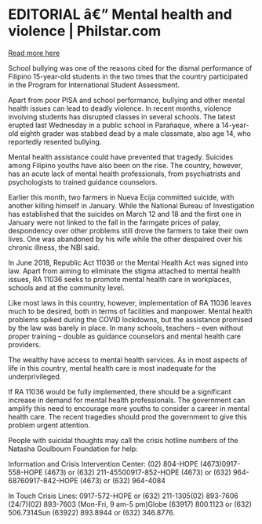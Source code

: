 # EDITORIAL â€” Mental health and violence | Philstar.com

[Read more here](https://www.philstar.com/opinion/2025/03/29/2431846/editorial-mental-health-and-violence)

School bullying was one of the reasons cited for the dismal performance of Filipino 15-year-old students in the two times that the country participated in the Program for International Student Assessment.

Apart from poor PISA and school performance, bullying and other mental health issues can lead to deadly violence. In recent months, violence involving students has disrupted classes in several schools. The latest erupted last Wednesday in a public school in Parañaque, where a 14-year-old eighth grader was stabbed dead by a male classmate, also age 14, who reportedly resented bullying.

Mental health assistance could have prevented that tragedy. Suicides among Filipino youths have also been on the rise. The country, however, has an acute lack of mental health professionals, from psychiatrists and psychologists to trained guidance counselors.

Earlier this month, two farmers in Nueva Ecija committed suicide, with another killing himself in January. While the National Bureau of Investigation has established that the suicides on March 12 and 18 and the first one in January were not linked to the fall in the farmgate prices of palay, despondency over other problems still drove the farmers to take their own lives. One was abandoned by his wife while the other despaired over his chronic illness, the NBI said.

In June 2018, Republic Act 11036 or the Mental Health Act was signed into law. Apart from aiming to eliminate the stigma attached to mental health issues, RA 11036 seeks to promote mental health care in workplaces, schools and at the community level.

Like most laws in this country, however, implementation of RA 11036 leaves much to be desired, both in terms of facilities and manpower. Mental health problems spiked during the COVID lockdowns, but the assistance promised by the law was barely in place. In many schools, teachers – even without proper training – double as guidance counselors and mental health care providers.

The wealthy have access to mental health services. As in most aspects of life in this country, mental health care is most inadequate for the underprivileged.

If RA 11036 would be fully implemented, there should be a significant increase in demand for mental health professionals. The government can amplify this need to encourage more youths to consider a career in mental health care. The recent tragedies should prod the government to give this problem urgent attention.

People with suicidal thoughts may call the crisis hotline numbers of the Natasha Goulbourn Foundation for help:

Information and Crisis Intervention Center: (02) 804-HOPE (4673)0917-558-HOPE (4673) or (632) 211-45500917-852-HOPE (4673) or (632) 964-68760917-842-HOPE (4673) or (632) 964-4084

In Touch Crisis Lines: 0917-572-HOPE or (632) 211-1305(02) 893-7606 (24/7)(02) 893-7603 (Mon-Fri, 9 am-5 pm)Globe (63917) 800.1123 or (632) 506.7314Sun (63922) 893.8944 or (632) 346.8776.
